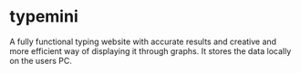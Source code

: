 # typemini
A fully functional typing website with accurate results and creative and more efficient way of displaying it through graphs. It stores the data locally on the users PC.
